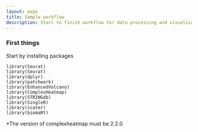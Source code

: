 ```yaml
---
layout: page
title: Sample workflow
description: Start to finish workflow for data processing and visualization
---
```


### First things

Start by installing packages

    library(Seurat)
    library(Seurat)
    library(dplyr)
    library(patchwork)
    library(EnhancedVolcano)
    library(ComplexHeatmap)
    library(STRINGdb)
    library(SingleR)
    library(scater)
    library(biomaRt)

*The version of complexheatmap must be 2.2.0


